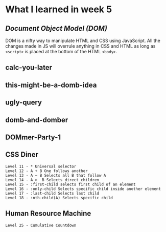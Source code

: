 # What I learned in week 5

## ***Document Object Model (DOM)***
DOM is a nifty way to manipulate HTML and CSS using JavaScript. All the changes made in JS will overrule anything in CSS and HTML as long as `<script>` is placed at the bottom of the HTML `<body>`. 


## calc-you-later

## this-might-be-a-domb-idea

## ugly-query

## domb-and-domber

## DOMmer-Party-1


## CSS Diner

    Level 11 - * Universal selector
    Level 12 - A + B One follows another
    Level 13 - A ~ B Selects all B that follow A
    Level 14 - A >  B Selects direct children
    Level 15 - :first-child selects first child of an element
    Level 16 - :only-child Selects specific child inside another element
    Level 17 - :last-child Selects last child
    Level 18 - :nth-child(A) Selects specific child

## Human Resource Machine

    Level 25 - Cumulative Countdown